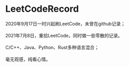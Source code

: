 # LeetCodeRecord
2020年9月17日一时兴起刷LeetCode，未曾在github记录；
<br>
<br>
2021年7月8日，重拾LeetCode，同时做一些零散的记录。
<br>
<br>
C/C++、Java、Python、Rust多种语言混合；
<br>
<br>
毫无观感，纯看心情。
